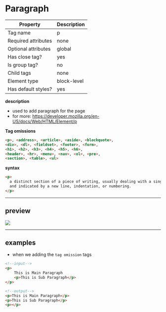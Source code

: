 # Paragraph

| Property            | Description |
| ------------------- | ----------- |
| Tag name            | p           |
| Required attributes | none        |
| Optional attributes | global      |
| Has close tag?      | yes         |
| Is group tag?       | no          |
| Child tags          | none        |
| Element type        | block-level |
| Has default styles? | yes         |

**description**

- used to add paragraph for the page
- for more: https://developer.mozilla.org/en-US/docs/Web/HTML/Element/p

**Tag omissions**

```html
<p>, <address>, <article>, <aside>, <blockquote>,
<div>, <dl>, <fieldset>, <footer>, <form>,
<h1>, <h2>, <h3>, <h4>, <h5>, <h6>,
<header>, <hr>, <menu>, <nav>, <ol>, <pre>,
<section>, <table>, <ul>
```

**syntax**

```html
<p>
  a distinct section of a piece of writing, usually dealing with a single theme
  and indicated by a new line, indentation, or numbering.
</p>
```

---

## preview

![](https://cra2ycoder.sirv.com/html/paragraph.png)

---

## examples

- when we adding the `tag omission` tags

```html
<!--input-->
<p>
    This is Main Paragraph
    <p>This is Sub Paragraph</p>
</p>

<!--output-->
<p>This is Main Paragraph</p>
<p>This is Sub Paragraph</p>
<p></p>
```
